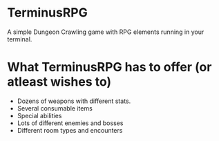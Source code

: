 # TerminusRPG
A simple Dungeon Crawling game with RPG elements running in your terminal.

# What TerminusRPG has to offer (or atleast wishes to)
  - Dozens of weapons with different stats.
  - Several consumable items
  - Special abilities
  - Lots of different enemies and bosses
  - Different room types and encounters
